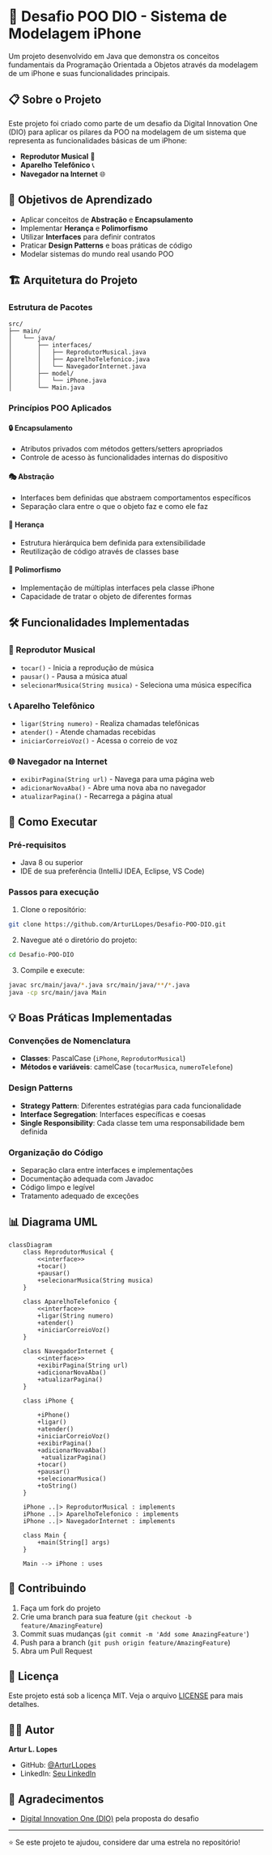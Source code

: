 # 📱 Desafio POO DIO - Sistema de Modelagem iPhone

Um projeto desenvolvido em Java que demonstra os conceitos fundamentais da Programação Orientada a Objetos através da modelagem de um iPhone e suas funcionalidades principais.

## 📋 Sobre o Projeto

Este projeto foi criado como parte de um desafio da Digital Innovation One (DIO) para aplicar os pilares da POO na modelagem de um sistema que representa as funcionalidades básicas de um iPhone:

- **Reprodutor Musical** 🎵
- **Aparelho Telefônico** 📞  
- **Navegador na Internet** 🌐

## 🎯 Objetivos de Aprendizado

- Aplicar conceitos de **Abstração** e **Encapsulamento**
- Implementar **Herança** e **Polimorfismo**
- Utilizar **Interfaces** para definir contratos
- Praticar **Design Patterns** e boas práticas de código
- Modelar sistemas do mundo real usando POO

## 🏗️ Arquitetura do Projeto

### Estrutura de Pacotes
```
src/
├── main/
│   └── java/
│       ├── interfaces/
│       │   ├── ReprodutorMusical.java
│       │   ├── AparelhoTelefonico.java
│       │   └── NavegadorInternet.java
│       ├── model/
│       │   └── iPhone.java
│       └── Main.java
```

### Princípios POO Aplicados

#### 🔒 Encapsulamento
- Atributos privados com métodos getters/setters apropriados
- Controle de acesso às funcionalidades internas do dispositivo

#### 🎭 Abstração
- Interfaces bem definidas que abstraem comportamentos específicos
- Separação clara entre o que o objeto faz e como ele faz

#### 🧬 Herança
- Estrutura hierárquica bem definida para extensibilidade
- Reutilização de código através de classes base

#### 🔄 Polimorfismo
- Implementação de múltiplas interfaces pela classe iPhone
- Capacidade de tratar o objeto de diferentes formas

## 🛠️ Funcionalidades Implementadas

### 🎵 Reprodutor Musical
- `tocar()` - Inicia a reprodução de música
- `pausar()` - Pausa a música atual
- `selecionarMusica(String musica)` - Seleciona uma música específica

### 📞 Aparelho Telefônico
- `ligar(String numero)` - Realiza chamadas telefônicas
- `atender()` - Atende chamadas recebidas
- `iniciarCorreioVoz()` - Acessa o correio de voz

### 🌐 Navegador na Internet
- `exibirPagina(String url)` - Navega para uma página web
- `adicionarNovaAba()` - Abre uma nova aba no navegador
- `atualizarPagina()` - Recarrega a página atual

## 🚀 Como Executar

### Pré-requisitos
- Java 8 ou superior
- IDE de sua preferência (IntelliJ IDEA, Eclipse, VS Code)

### Passos para execução
1. Clone o repositório:
```bash
git clone https://github.com/ArturLLopes/Desafio-POO-DIO.git
```

2. Navegue até o diretório do projeto:
```bash
cd Desafio-POO-DIO
```

3. Compile e execute:
```bash
javac src/main/java/*.java src/main/java/**/*.java
java -cp src/main/java Main
```

## 💡 Boas Práticas Implementadas

### Convenções de Nomenclatura
- **Classes**: PascalCase (`iPhone`, `ReprodutorMusical`)
- **Métodos e variáveis**: camelCase (`tocarMusica`, `numeroTelefone`)


### Design Patterns
- **Strategy Pattern**: Diferentes estratégias para cada funcionalidade
- **Interface Segregation**: Interfaces específicas e coesas
- **Single Responsibility**: Cada classe tem uma responsabilidade bem definida

### Organização do Código
- Separação clara entre interfaces e implementações
- Documentação adequada com Javadoc
- Código limpo e legível
- Tratamento adequado de exceções



## 📊 Diagrama UML

```mermaid
classDiagram
    class ReprodutorMusical {
        <<interface>>
        +tocar()
        +pausar()
        +selecionarMusica(String musica)
    }
    
    class AparelhoTelefonico {
        <<interface>>
        +ligar(String numero)
        +atender()
        +iniciarCorreioVoz()
    }
    
    class NavegadorInternet {
        <<interface>>
        +exibirPagina(String url)
        +adicionarNovaAba()
        +atualizarPagina()
    }
    
    class iPhone {
        
        +iPhone()
        +ligar()
        +atender()
        +iniciarCorreioVoz()
        +exibirPagina()
        +adicionarNovaAba()
         +atualizarPagina()
        +tocar()
        +pausar()
        +selecionarMusica()        
        +toString()
    }
    
    iPhone ..|> ReprodutorMusical : implements
    iPhone ..|> AparelhoTelefonico : implements
    iPhone ..|> NavegadorInternet : implements
    
    class Main {
        +main(String[] args)
    }
    
    Main --> iPhone : uses
```

## 🤝 Contribuindo

1. Faça um fork do projeto
2. Crie uma branch para sua feature (`git checkout -b feature/AmazingFeature`)
3. Commit suas mudanças (`git commit -m 'Add some AmazingFeature'`)
4. Push para a branch (`git push origin feature/AmazingFeature`)
5. Abra um Pull Request

## 📝 Licença

Este projeto está sob a licença MIT. Veja o arquivo [LICENSE](LICENSE) para mais detalhes.

## 👨‍💻 Autor

**Artur L. Lopes**
- GitHub: [@ArturLLopes](https://github.com/ArturLLopes)
- LinkedIn: [Seu LinkedIn](www.linkedin.com/in/arturlageslopes)

## 🙏 Agradecimentos

- [Digital Innovation One (DIO)](https://dio.me) pela proposta do desafio

---

⭐ Se este projeto te ajudou, considere dar uma estrela no repositório!
